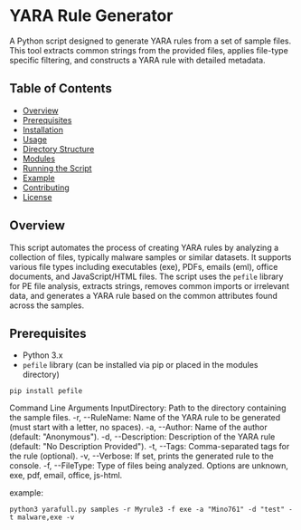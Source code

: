 # YARA Rule Generator

A Python script designed to generate YARA rules from a set of sample files. This tool extracts common strings from the provided files, applies file-type specific filtering, and constructs a YARA rule with detailed metadata.

## Table of Contents

- [Overview](#overview)
- [Prerequisites](#prerequisites)
- [Installation](#installation)
- [Usage](#usage)
- [Directory Structure](#directory-structure)
- [Modules](#modules)
- [Running the Script](#running-the-script)
- [Example](#example)
- [Contributing](#contributing)
- [License](#license)

## Overview

This script automates the process of creating YARA rules by analyzing a collection of files, typically malware samples or similar datasets. It supports various file types including executables (exe), PDFs, emails (eml), office documents, and JavaScript/HTML files. The script uses the `pefile` library for PE file analysis, extracts strings, removes common imports or irrelevant data, and generates a YARA rule based on the common attributes found across the samples.

## Prerequisites

- Python 3.x
- `pefile` library (can be installed via pip or placed in the modules directory)


 ```
pip install pefile
 ```


Command Line Arguments
InputDirectory: Path to the directory containing the sample files.
-r, --RuleName: Name of the YARA rule to be generated (must start with a letter, no spaces).
-a, --Author: Name of the author (default: "Anonymous").
-d, --Description: Description of the YARA rule (default: "No Description Provided").
-t, --Tags: Comma-separated tags for the rule (optional).
-v, --Verbose: If set, prints the generated rule to the console.
-f, --FileType: Type of files being analyzed. Options are unknown, exe, pdf, email, office, js-html.

example: 
```
python3 yarafull.py samples -r Myrule3 -f exe -a "Mino761" -d "test" -t malware,exe -v

```
